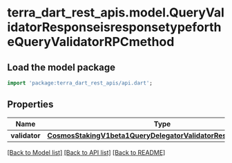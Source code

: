 # terra_dart_rest_apis.model.QueryValidatorResponseisresponsetypefortheQueryValidatorRPCmethod

## Load the model package
```dart
import 'package:terra_dart_rest_apis/api.dart';
```

## Properties
Name | Type | Description | Notes
------------ | ------------- | ------------- | -------------
**validator** | [**CosmosStakingV1beta1QueryDelegatorValidatorResponseValidator**](CosmosStakingV1beta1QueryDelegatorValidatorResponseValidator.md) |  | [optional] 

[[Back to Model list]](../README.md#documentation-for-models) [[Back to API list]](../README.md#documentation-for-api-endpoints) [[Back to README]](../README.md)



